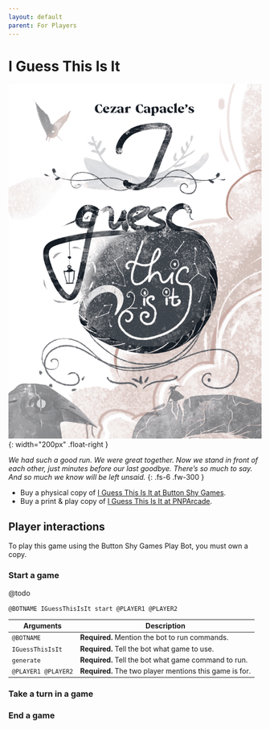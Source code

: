 ```yaml
---
layout: default
parent: For Players
---
```


# I Guess This Is It

![I Guess This Is It cover](../assets/i-guess-this-is-it--cover.png){: width="200px" .float-right }

_We had such a good run. We were great together. Now we stand in front of each
other, just minutes before our last goodbye. There’s so much to say. And so
much we know will be left unsaid._
{: .fs-6 .fw-300 }

* Buy a physical copy of [I Guess This Is It at Button Shy Games](https://buttonshygames.com/products/i-guess-this-is-it-1).
* Buy a print & play copy of [I Guess This Is It at PNPArcade](https://www.pnparcade.com/products/i-guess-this-is-it).

## Player interactions

To play this game using the Button Shy Games Play Bot, you must own a copy.

### Start a game

@todo

```
@BOTNAME IGuessThisIsIt start @PLAYER1 @PLAYER2
```

| Arguments           | Description                                               |
|---------------------|-----------------------------------------------------------|
| `@BOTNAME`          | **Required.** Mention the bot to run commands.            |
| `IGuessThisIsIt`    | **Required.** Tell the bot what game to use.              |
| `generate`          | **Required.** Tell the bot what game command to run.      |
| `@PLAYER1 @PLAYER2` | **Required.** The two player mentions this game is for.   |

### Take a turn in a game

### End a game

